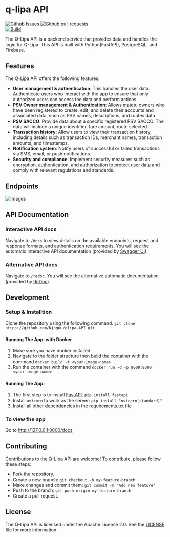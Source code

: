 # q-lipa API

[![Github Issues](https://img.shields.io/github/issues-raw/Njoguu/qlipa-API)](https://github.com/Njoguu/qlipa-API/issues) 
[![Github pull requests](https://img.shields.io/github/issues-pr-raw/Njoguu/qlipa-API?color=yellow)](https://github.com/Njoguu/qlipa-API/pulls) <br>
[![Build](https://github.com/Njoguu/qlipa-API/actions/workflows/build.yml/badge.svg?branch=main&event=push)](https://github.com/Njoguu/qlipa-API/actions/workflows/build.yml)

The Q-Lipa API is a backend service that provides data and handles the logic for Q-Lipa. This API is built with Python(FastAPI), PostgreSQL, and Firebase.

## Features
The Q-Lipa API offers the following features:

- **User management & authentication**: This handles the user data. Authenticate users who interact with the app to ensure that only authorized users can access the data and perform actions.
- **PSV Owner management & Authentication**: Allows matatu owners who have been registered to create, edit, and delete their accounts and associated data, such as PSV names, descriptions, and routes data. 
- **PSV SACCO**: Provide data about a specific registered PSV SACCO. The data will include a unique identifier, fare amount, route selected.
- **Transaction history**: Allow users to view their transaction history, including details such as transaction IDs, merchant names, transaction amounts, and timestamps.
- **Notification system**: Notify users of successful or failed transactions via SMS, email, or push notifications.
- **Security and compliance**: Implement security measures such as encryption, authentication, and authorization to protect user data and comply with relevant regulations and standards.

## Endpoints

![images](https://user-images.githubusercontent.com/60213982/224079894-df3edad3-cea7-45c4-9c3b-5017926a54b2.png)

## API Documentation
### Interactive API docs
Navigate to `/docs` to view details on the available endpoints, request and response formats, and authentication requirements. 
You will see the automatic interactive API documentation (provided by [Swagger UI](https://github.com/swagger-api/swagger-ui)).

### Alternative API docs
Navigate to `/redoc`.
You will see the alternative automatic documentation (provided by [ReDoc](https://github.com/Rebilly/ReDoc)).

## Development
### Setup & Installtion
Clone the repository using the following command.
`git clone https://github.com/Njoguu/qlipa-API.git`

#### Running The App: with Docker
1. Make sure you have docker installed.
2. Navigate to the folder structure then build the container with the command
`docker build -t <your-image-name> .`
3. Run the container with the command
`docker run -d -p 8000:8000 <your-image-name>`

#### Running The App: 
1. The first step is to install [FastAPI](https://fastapi.tiangolo.com/). 
`pip install fastapi`
2. Install `uvicorn` to work as the server:
`pip install "uvicorn[standard]"`
3. Install all other dependencies in the requirements.txt file

### To view the app
Go to http://127.0.0.1:8000/docs

## Contributing
Contributions to the Q-Lipa API are welcome! To contribute, please follow these steps:

- Fork the repository.
- Create a new branch: ` git checkout -b my-feature-branch `
- Make changes and commit them: `git commit -m 'Add new feature'`
- Push to the branch: `git push origin my-feature-branch`
- Create a pull request.

## License
The Q-Lipa API is licensed under the Apache License 2.0. See the [LICENSE](https://github.com/Njoguu/qlipa-API/blob/main/LICENSE) file for more information.
